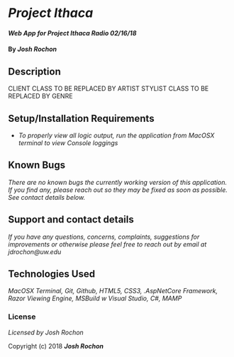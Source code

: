 # _Project Ithaca_

#### _Web App for Project Ithaca Radio 02/16/18_

#### By _**Josh Rochon**_

## Description

CLIENT CLASS TO BE REPLACED BY ARTIST
STYLIST CLASS TO BE REPLACED BY GENRE

## Setup/Installation Requirements

* _To properly view all logic output, run the application from MacOSX terminal to view Console loggings_

## Known Bugs

_There are no known bugs the currently working version of this application. If you find any, please reach out so they may be fixed as soon as possible. See contact details below._

## Support and contact details

_If you have any questions, concerns, complaints, suggestions for improvements or otherwise please feel free to reach out by email at jdrochon@uw.edu_

## Technologies Used

_MacOSX Terminal, Git, Github, HTML5, CSS3, .AspNetCore Framework, Razor Viewing Engine, MSBuild w Visual Studio, C#, MAMP_

### License

*Licensed by Josh Rochon*

Copyright (c) 2018 **_Josh Rochon_**
